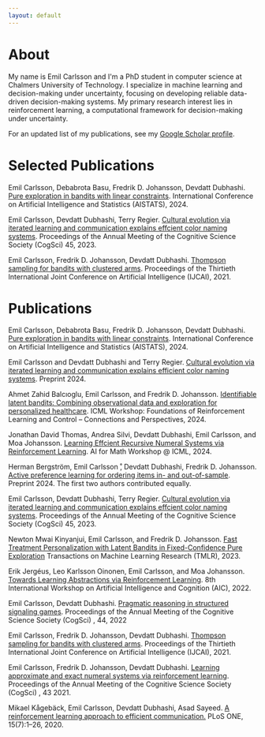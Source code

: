 ```yaml
---
layout: default
---
```



# About

My name is Emil Carlsson and I'm a PhD student in computer science at Chalmers University of Technology. I specialize in machine learning and decision-making under uncertainty, focusing on developing reliable data-driven decision-making systems. My primary research interest lies in reinforcement learning, a computational framework for decision-making under uncertainty.

For an updated list of my publications, see my [Google Scholar profile](https://scholar.google.com/citations?user=VZhBQWQAAAAJ&hl=sv).

# Selected Publications

Emil Carlsson, Debabrota Basu, Fredrik D. Johansson, Devdatt Dubhashi. [Pure exploration in bandits with linear constraints](https://proceedings.mlr.press/v238/carlsson24a/carlsson24a.pdf). International Conference on Artificial Intelligence and Statistics (AISTATS), 2024.

Emil Carlsson, Devdatt Dubhashi, Terry Regier.  [Cultural evolution via iterated learning and communication explains effcient color naming systems](https://escholarship.org/content/qt0mt0v4mt/qt0mt0v4mt_noSplash_22913c1ded846c889c3e72247a7752e8.pdf). Proceedings of the Annual Meeting of the Cognitive Science Society (CogSci) 45, 2023.

Emil Carlsson, Fredrik D. Johansson, Devdatt Dubhashi. [Thompson sampling for bandits with clustered arms](https://www.ijcai.org/proceedings/2021/305). Proceedings of the Thirtieth International Joint Conference on Artificial Intelligence (IJCAI), 2021.

# Publications 

Emil Carlsson, Debabrota Basu, Fredrik D. Johansson, Devdatt Dubhashi. [Pure exploration in bandits with linear constraints](https://proceedings.mlr.press/v238/carlsson24a/carlsson24a.pdf). International Conference on Artificial Intelligence and Statistics (AISTATS), 2024.

Emil Carlsson and Devdatt Dubhashi and Terry Regier. [Cultural evolution via iterated learning and communication explains efficient color naming systems](https://arxiv.org/pdf/2305.10154). Preprint 2024. 

Ahmet Zahid Balcıoglu, Emil Carlsson, and Fredrik D. Johansson. [Identifiable latent bandits: Combining observational data and exploration for personalized healthcare](https://arxiv.org/pdf/2407.16239). ICML Workshop: Foundations of Reinforcement Learning and Control – Connections and Perspectives, 2024.

Jonathan David Thomas, Andrea Silvi, Devdatt Dubhashi, Emil Carlsson, and Moa Johansson. [Learning Effcient Recursive Numeral Systems via Reinforcement Learning](https://openreview.net/pdf?id=HTcdrmGrZ0). AI for Math Workshop @ ICML, 2024.

Herman Bergström, Emil Carlsson ̊, Devdatt Dubhashi, Fredrik D. Johansson. [Active preference learning for ordering items in- and out-of-sample](https://arxiv.org/pdf/2405.03059). Preprint 2024. The first two authors contributed equally. 

Emil Carlsson, Devdatt Dubhashi, Terry Regier.  [Cultural evolution via iterated learning and communication explains effcient color naming systems](https://escholarship.org/content/qt0mt0v4mt/qt0mt0v4mt_noSplash_22913c1ded846c889c3e72247a7752e8.pdf). Proceedings of the Annual Meeting of the Cognitive Science Society (CogSci) 45, 2023.

Newton Mwai Kinyanjui, Emil Carlsson, and Fredrik D. Johansson. [Fast Treatment Personalization with Latent Bandits in Fixed-Confidence Pure Exploration](https://openreview.net/pdf?id=NNRIGE8bvF) Transactions on Machine Learning Research (TMLR), 2023.

Erik Jergéus, Leo Karlsson Oinonen, Emil Carlsson, and Moa Johansson. [Towards Learning Abstractions via Reinforcement Learning](https://arxiv.org/pdf/2212.13980). 8th International
Workshop on Artificial Intelligence and Cognition (AIC), 2022.

Emil Carlsson, Devdatt Dubhashi. [Pragmatic reasoning in structured signaling games](https://escholarship.org/content/qt4mr6p1zn/qt4mr6p1zn_noSplash_e1c886fc61a36c7713411531b3918d58.pdf?t=reck5s). Proceedings of the Annual Meeting of the Cognitive Science Society (CogSci) , 44, 2022

Emil Carlsson, Fredrik D. Johansson, Devdatt Dubhashi. [Thompson sampling for bandits with clustered arms](https://www.ijcai.org/proceedings/2021/305). Proceedings of the Thirtieth International Joint Conference on Artificial Intelligence (IJCAI), 2021.

Emil Carlsson, Fredrik D. Johansson, Devdatt Dubhashi. [Learning approximate and exact numeral systems via reinforcement learning](https://arxiv.org/abs/2105.13857). Proceedings of the Annual Meeting of the Cognitive Science Society (CogSci) , 43 2021.

Mikael Kågebäck, Emil Carlsson, Devdatt Dubhashi, Asad Sayeed. [A reinforcement learning approach to efficient communication.](https://journals.plos.org/plosone/article?id=10.1371/journal.pone.0234894) PLoS ONE, 15(7):1–26, 2020.

